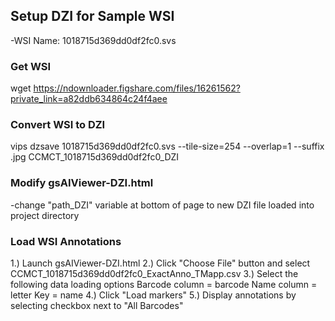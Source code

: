 
## Setup DZI for Sample WSI
-WSI Name: 1018715d369dd0df2fc0.svs

### Get WSI
wget https://ndownloader.figshare.com/files/16261562?private_link=a82ddb634864c24f4aee

### Convert WSI to DZI
vips dzsave 1018715d369dd0df2fc0.svs --tile-size=254 --overlap=1 --suffix .jpg CCMCT_1018715d369dd0df2fc0_DZI

### Modify gsAIViewer-DZI.html
-change "path_DZI" variable at bottom of page to new DZI file loaded into project directory
### Load WSI Annotations
1.) Launch gsAIViewer-DZI.html
2.) Click "Choose File" button and select CCMCT_1018715d369dd0df2fc0_ExactAnno_TMapp.csv
3.) Select the following data loading options
    Barcode column = barcode
    Name column = letter
    Key = name
4.) Click "Load markers"
5.) Display annotations by selecting checkbox next to "All Barcodes"

